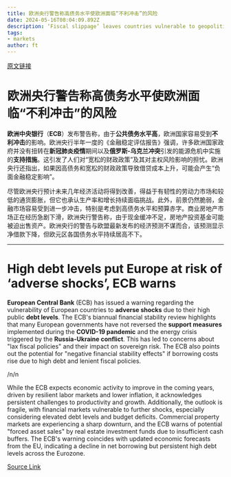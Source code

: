 ```yaml
---
title: 欧洲央行警告称高债务水平使欧洲面临“不利冲击”的风险
date: 2024-05-16T08:04:09.892Z
description: ‘Fiscal slippage’ leaves countries vulnerable to geopolitical tensions and higher interest rates, says central bank
tags: 
- markets
author: ft
---
```


[原文链接](https://ft.com/content/9c2dad74-e3bb-4c8c-b190-41cf2e838dde)

# **欧洲央行警告称高债务水平使欧洲面临“不利冲击”的风险** 

**欧洲中央银行**（**ECB**）发布警告称，由于**公共债务水平高**，欧洲国家容易受到**不利冲击**的影响。欧洲央行半年一度的《金融稳定评估报告》强调，许多欧洲国家政府并没有扭转在**新冠肺炎疫情**期间以及**俄罗斯-乌克兰冲突**引发的能源危机中实施的**支持措施**。这引发了人们对“宽松的财政政策”及其对主权风险影响的担忧。欧洲央行还指出，如果因高债务和宽松的财政政策导致借贷成本上升，可能会产生“负面金融稳定影响”。

尽管欧洲央行预计未来几年经济活动将得到改善，得益于有韧性的劳动力市场和较低的通货膨胀，但它也承认生产率和增长持续面临挑战。此外，前景仍然脆弱，金融市场容易受到进一步冲击，特别是考虑到高债务水平和预算赤字。商业房地产市场正在经历急剧下滑，欧洲央行警告称，由于现金缓冲不足，房地产投资基金可能被迫出售资产。欧洲央行的警告与欧盟最新发布的经济预测不谋而合，该预测显示净借款下降，但欧元区各国债务水平持续居高不下。

---

# High debt levels put Europe at risk of ‘adverse shocks’, ECB warns

**European Central Bank** (ECB) has issued a warning regarding the vulnerability of European countries to **adverse shocks** due to their high public **debt levels**. The ECB's biannual financial stability review highlights that many European governments have not reversed the **support measures** implemented during the **COVID-19 pandemic** and the energy crisis triggered by the **Russia-Ukraine conflict**. This has led to concerns about "lax fiscal policies" and their impact on sovereign risk. The ECB also points out the potential for "negative financial stability effects" if borrowing costs rise due to high debt and lenient fiscal policies. 

/n/n

While the ECB expects economic activity to improve in the coming years, driven by resilient labor markets and lower inflation, it acknowledges persistent challenges to productivity and growth. Additionally, the outlook is fragile, with financial markets vulnerable to further shocks, especially considering elevated debt levels and budget deficits. Commercial property markets are experiencing a sharp downturn, and the ECB warns of potential "forced asset sales" by real estate investment funds due to insufficient cash buffers. The ECB's warning coincides with updated economic forecasts from the EU, indicating a decline in net borrowing but persistent high debt levels across the Eurozone.

[Source Link](https://ft.com/content/9c2dad74-e3bb-4c8c-b190-41cf2e838dde)

